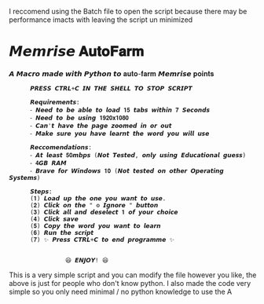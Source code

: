 I reccomend using the Batch file to open the script because there may be performance imacts with leaving the script un minimized

# 𝙈𝙚𝙢𝙧𝙞𝙨𝙚 𝐀𝐮𝐭𝐨𝐅𝐚𝐫𝐦
𝘼 𝙈𝙖𝙘𝙧𝙤 𝙢𝙖𝙙𝙚 𝙬𝙞𝙩𝙝 𝙋𝙮𝙩𝙝𝙤𝙣 𝙩𝙤 𝐚𝐮𝐭𝐨-𝐟𝐚𝐫𝐦 𝙈𝙚𝙢𝙧𝙞𝙨𝙚 𝐩𝐨𝐢𝐧𝐭𝐬

          𝙋𝙍𝙀𝙎𝙎 𝘾𝙏𝙍𝙇+𝘾 𝙄𝙉 𝙏𝙃𝙀 𝙎𝙃𝙀𝙇𝙇 𝙏𝙊 𝙎𝙏𝙊𝙋 𝙎𝘾𝙍𝙄𝙋𝙏

          𝙍𝙚𝙦𝙪𝙞𝙧𝙚𝙢𝙚𝙣𝙩𝙨:
          ⁃ 𝙉𝙚𝙚𝙙 𝙩𝙤 𝙗𝙚 𝙖𝙗𝙡𝙚 𝙩𝙤 𝙡𝙤𝙖𝙙 𝟏𝟓 𝙩𝙖𝙗𝙨 𝙬𝙞𝙩𝙝𝙞𝙣 𝟕 𝙎𝙚𝙘𝙤𝙣𝙙𝙨
          ⁃ 𝙉𝙚𝙚𝙙 𝙩𝙤 𝙗𝙚 𝙪𝙨𝙞𝙣𝙜 𝟏𝟗𝟐𝟎𝐱𝟏𝟎𝟖𝟎
          ⁃ 𝘾𝙖𝙣'𝙩 𝙝𝙖𝙫𝙚 𝙩𝙝𝙚 𝙥𝙖𝙜𝙚 𝙯𝙤𝙤𝙢𝙚𝙙 𝙞𝙣 𝙤𝙧 𝙤𝙪𝙩
          ⁃ 𝙈𝙖𝙠𝙚 𝙨𝙪𝙧𝙚 𝙮𝙤𝙪 𝙝𝙖𝙫𝙚 𝙡𝙚𝙖𝙧𝙣𝙩 𝙩𝙝𝙚 𝙬𝙤𝙧𝙙 𝙮𝙤𝙪 𝙬𝙞𝙡𝙡 𝙪𝙨𝙚 

          𝙍𝙚𝙘𝙘𝙤𝙢𝙚𝙣𝙙𝙖𝙩𝙞𝙤𝙣𝙨:
          ⁃ 𝘼𝙩 𝙡𝙚𝙖𝙨𝙩 𝟓𝟎𝙢𝙗𝙥𝙨 (𝙉𝙤𝙩 𝙏𝙚𝙨𝙩𝙚𝙙, 𝙤𝙣𝙡𝙮 𝙪𝙨𝙞𝙣𝙜 𝙀𝙙𝙪𝙘𝙖𝙩𝙞𝙤𝙣𝙖𝙡 𝙜𝙪𝙚𝙨𝙨)
          ⁃ 𝟒𝙂𝘽 𝙍𝘼𝙈
          ⁃ 𝘽𝙧𝙖𝙫𝙚 𝙛𝙤𝙧 𝙒𝙞𝙣𝙙𝙤𝙬𝙨 𝟏𝟎 (𝙉𝙤𝙩 𝙩𝙚𝙨𝙩𝙚𝙙 𝙤𝙣 𝙤𝙩𝙝𝙚𝙧 𝙊𝙥𝙚𝙧𝙖𝙩𝙞𝙣𝙜 𝙎𝙮𝙨𝙩𝙚𝙢𝙨)

          𝙎𝙩𝙚𝙥𝙨:
          (𝟏) 𝙇𝙤𝙖𝙙 𝙪𝙥 𝙩𝙝𝙚 𝙤𝙣𝙚 𝙮𝙤𝙪 𝙬𝙖𝙣𝙩 𝙩𝙤 𝙪𝙨𝙚.
          (𝟐) 𝘾𝙡𝙞𝙘𝙠 𝙤𝙣 𝙩𝙝𝙚 " ⚙ 𝙄𝙜𝙣𝙤𝙧𝙚 " 𝙗𝙪𝙩𝙩𝙤𝙣
          (𝟑) 𝘾𝙡𝙞𝙘𝙠 𝙖𝙡𝙡 𝙖𝙣𝙙 𝙙𝙚𝙨𝙚𝙡𝙚𝙘𝙩 𝟏 𝙤𝙛 𝙮𝙤𝙪𝙧 𝙘𝙝𝙤𝙞𝙘𝙚
          (𝟒) 𝘾𝙡𝙞𝙘𝙠 𝙨𝙖𝙫𝙚
          (𝟓) 𝘾𝙤𝙥𝙮 𝙩𝙝𝙚 𝙬𝙤𝙧𝙙 𝙮𝙤𝙪 𝙬𝙖𝙣𝙩 𝙩𝙤 𝙡𝙚𝙖𝙧𝙣
          (𝟔) 𝙍𝙪𝙣 𝙩𝙝𝙚 𝙨𝙘𝙧𝙞𝙥𝙩
          (𝟕) ✨ 𝙋𝙧𝙚𝙨𝙨 𝘾𝙏𝙍𝙇+𝘾 𝙩𝙤 𝙚𝙣𝙙 𝙥𝙧𝙤𝙜𝙧𝙖𝙢𝙢𝙚 ✨


                    😆 𝙀𝙉𝙅𝙊𝙔! 😆
                    
                    

This is a very simple script and you can modify the file however you like, the above is just for people who don't know python. I also made the code very simple so you only need minimal / no python knowledge to use the A
